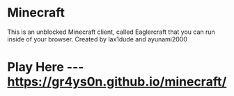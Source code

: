 # Minecraft
This is an unblocked Minecraft client, called Eaglercraft that you can run inside of your browser. 
Created by lax1dude and ayunami2000
# Play Here --- https://gr4ys0n.github.io/minecraft/
